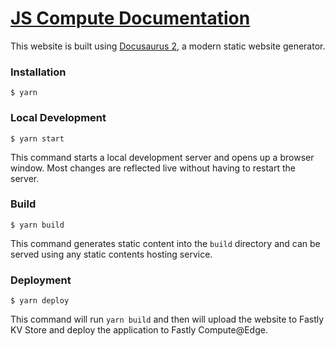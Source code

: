 # [JS Compute Documentation](https://js-compute-reference-docs.edgecompute.app/)

This website is built using [Docusaurus 2](https://docusaurus.io/), a modern static website generator.

### Installation

```
$ yarn
```

### Local Development

```
$ yarn start
```

This command starts a local development server and opens up a browser window. Most changes are reflected live without having to restart the server.

### Build

```
$ yarn build
```

This command generates static content into the `build` directory and can be served using any static contents hosting service.

### Deployment

```
$ yarn deploy
```

This command will run `yarn build` and then will upload the website to Fastly KV Store and deploy the application to Fastly Compute@Edge.
